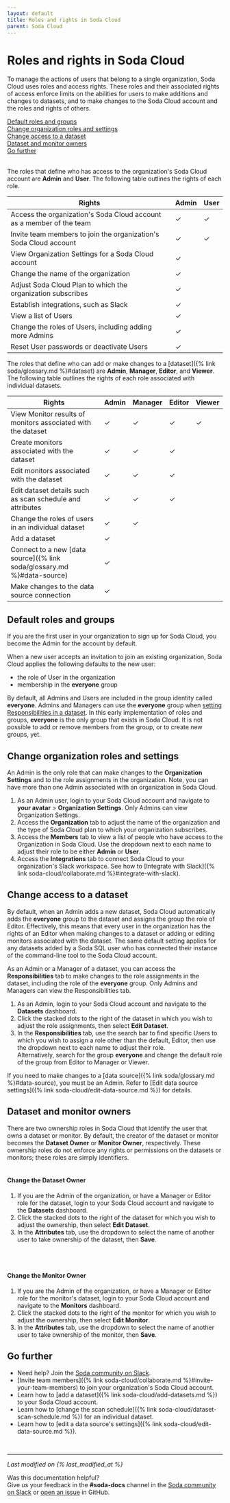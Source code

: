 ```yaml
---
layout: default
title: Roles and rights in Soda Cloud
parent: Soda Cloud
---
```


# Roles and rights in Soda Cloud

To manage the actions of users that belong to a single organization, Soda Cloud uses roles and access rights. These roles and their associated rights of access enforce limits on the abilities for users to make additions and changes to datasets, and to make changes to the Soda Cloud account and the roles and rights of others. 

[Default roles and groups](#default-roles-and-groups)<br />
[Change organization roles and settings](#change-organization-roles-and-settings)<br />
[Change access to a dataset](#change-access-to-a-dataset)<br />
[Dataset and monitor owners](#dataset-and-monitor-owners)<br />
[Go further](#go-further)<br />
<br />

The roles that define who has access to the organization's Soda Cloud account are **Admin** and **User**. The following table outlines the rights of each role.

| Rights                                                                 | Admin | User | 
|------------------------------------------------------------------------|-------|------|
| Access the organization's Soda Cloud account as a member of the team   |   ✓   |   ✓  | 
| Invite team members to join the organization's Soda Cloud account      |   ✓   |   ✓  | 
| View Organization Settings for a Soda Cloud account                    |   ✓   |      | 
| Change the name of the organization                                    |   ✓   |      | 
| Adjust Soda Cloud Plan to which the organization subscribes            |   ✓   |      | 
| Establish integrations, such as Slack                                  |   ✓   |      | 
| View a list of Users                                                   |   ✓   |      | 
| Change the roles of Users, including adding more Admins                |   ✓   |      | 
| Reset User passwords or deactivate Users                               |   ✓   |      | 


The roles that define who can add or make changes to a [dataset]({% link soda/glossary.md %}#dataset) are **Admin**, **Manager**, **Editor**, and **Viewer**. The following table outlines the rights of each role associated with individual datasets.

| Rights                                                                   | Admin | Manager | Editor | Viewer |
|--------------------------------------------------------------------------|-------|---------|--------|--------|
| View Monitor results of monitors associated with the dataset             |   ✓   |    ✓    |    ✓   |    ✓   |
| Create monitors associated with the dataset                              |   ✓   |    ✓    |    ✓   |        |
| Edit monitors associated with the dataset                                |   ✓   |    ✓    |    ✓   |        |
| Edit dataset details such as scan schedule and attributes                |   ✓   |    ✓    |    ✓   |        |
| Change the roles of users in an individual dataset                       |   ✓   |    ✓    |        |        |
| Add a dataset                                                            |   ✓   |         |        |        |
| Connect to a new [data source]({% link soda/glossary.md %}#data-source)  |   ✓   |         |        |        |
| Make changes to the data source connection                               |   ✓   |         |        |        |


## Default roles and groups

If you are the first user in your organization to sign up for Soda Cloud, you become the Admin for the account by default. 

When a new user accepts an invitation to join an existing organization, Soda Cloud applies the following defaults to the new user:
- the role of User in the organization
- membership in the **everyone** group 

By default, all Admins and Users are included in the group identity called **everyone**. Admins and Managers can use the **everyone** group when [setting Responsibilities in a dataset](#change-access-to-a-dataset). In this early implementation of roles and groups, **everyone** is the only group that exists in Soda Cloud. It is not possible to add or remove members from the group, or to create new groups, yet. 


## Change organization roles and settings

An Admin is the only role that can make changes to the **Organization Settings** and to the role assignments in the organization. Note, you can have more than one Admin associated with an organization in Soda Cloud. 

1. As an Admin user, login to your Soda Cloud account and navigate to **your avatar** > **Organization Settings**. Only Admins can view Organization Settings.
2. Access the **Organization** tab to adjust the name of the organization and the type of Soda Cloud plan to which your organization subscribes. 
3. Access the **Members** tab to view a list of people who have access to the Organization in Soda Cloud. Use the dropdown next to each name to adjust their role to be either **Admin** or **User**.
4. Access the **Integrations** tab to connect Soda Cloud to your organization's Slack workspace. See how to [Integrate with Slack]({% link soda-cloud/collaborate.md %}#integrate-with-slack).

## Change access to a dataset

By default, when an Admin adds a new dataset, Soda Cloud automatically adds the **everyone** group to the dataset and assigns the group the role of Editor. Effectively, this means that every user in the organization has the rights of an Editor when making changes to a dataset or adding or editing monitors associated with the dataset. The same default setting applies for any datasets added by a Soda SQL user who has connected their instance of the command-line tool to the Soda Cloud account. 

As an Admin or a Manager of a dataset, you can access the **Responsibilities** tab to make changes to the role assignments in the dataset, including the role of the **everyone** group. Only Admins and Managers can view the Responsibilities tab.

1. As an Admin, login to your Soda Cloud account and navigate to the **Datasets** dashboard. 
2. Click the stacked dots to the right of the dataset in which you wish to adjust the role assignments, then select **Edit Dataset**.
3. In the **Responsibilities** tab, use the search bar to find specific Users to which you wish to assign a role other than the default, Editor, then use the dropdown next to each name to adjust their role. <br /> Alternatively, search for the group **everyone** and change the default role of the group from Editor to Manager or Viewer. 

If you need to make changes to a [data source]({% link soda/glossary.md %}#data-source), you must be an Admin. Refer to [Edit data source settings]({% link soda-cloud/edit-data-source.md %}) for details.


## Dataset and monitor owners

There are two ownership roles in Soda Cloud that identify the user that owns a dataset or monitor. By default, the creator of the dataset or monitor becomes the **Dataset Owner** or **Monitor Owner**, respectively. These ownership roles do not enforce any rights or permissions on the datasets or monitors; these roles are simply identifiers.
<br />
<br />

#### Change the Dataset Owner

1. If you are the Admin of the organization, or have a Manager or Editor role for the dataset, login to your Soda Cloud account and navigate to the **Datasets** dashboard. 
2. Click the stacked dots to the right of the dataset for which you wish to adjust the ownership, then select **Edit Dataset**.
3. In the **Attributes** tab, use the dropdown to select the name of another user to take ownership of the dataset, then **Save**.
<br />
<br />

#### Change the Monitor Owner

1. If you are the Admin of the organization, or have a Manager or Editor role for the monitor's dataset, login to your Soda Cloud account and navigate to the **Monitors** dashboard. 
2. Click the stacked dots to the right of the monitor for which you wish to adjust the ownership, then select **Edit Monitor**.
3. In the **Attributes** tab, use the dropdown to select the name of another user to take ownership of the monitor, then **Save**.

## Go further

* Need help? Join the <a href="http://community.soda.io/slack" target="_blank"> Soda community on Slack</a>.
* [Invite team members]({% link soda-cloud/collaborate.md %}#invite-your-team-members) to join your organization's Soda Cloud account.
* Learn how to [add a dataset]({% link soda-cloud/add-datasets.md %}) to your Soda Cloud account.
* Learn how to [change the scan schedule]({% link soda-cloud/dataset-scan-schedule.md %}) for an individual dataset.
* Learn how to [edit a data source's settings]({% link soda-cloud/edit-data-source.md %}).
<br />

---
*Last modified on {% last_modified_at %}*

Was this documentation helpful? <br /> Give us your feedback in the **#soda-docs** channel in the <a href="http://community.soda.io/slack" target="_blank"> Soda community on Slack</a> or <a href="https://github.com/sodadata/docs/issues/new" target="_blank">open an issue</a> in GitHub.